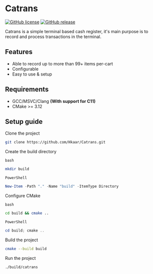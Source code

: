 # Catrans

[![GitHub license](https://badgen.net/github/license/Hkaar/Catrans)](https://github.com/Hkaar/Catrans/blob/main/LICENSE.md)
[![GitHub release](https://img.shields.io/github/release/Hkaar/Catrans.svg)](https://GitHub.com/Hkaar/Catrans/releases/)

Catrans is a simple terminal based cash register, it's main purpose is to record
and process transactions in the terminal.

## Features

- Able to record up to more than 99+ items per-cart
- Configurable
- Easy to use & setup

## Requirements

- GCC/MSVC/Clang **(With support for C11)**
- CMake >= 3.12

## Setup guide

Clone the project

```bash
git clone https://github.com/Hkaar/Catrans.git
```

Create the build directory

`bash`

```bash
mkdir build
```

`PowerShell`

```powershell
New-Item -Path "." -Name "build" -ItemType Directory
```

Configure CMake

`bash`

```bash
cd build && cmake ..
```

`PowerShell`

```powershell
cd build; cmake ..
```

Build the project

```bash
cmake --build build
```

Run the project

```bash
./build/catrans
```
